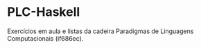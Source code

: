 # PLC-Haskell

Exercícios em aula e listas da cadeira Paradigmas de Linguagens Computacionais (if686ec).
